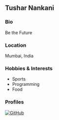 ## Tushar Nankani

### Bio

Be the Future

### Location

Mumbai, India

### Hobbies & Interests

- Sports
- Programming
- Food

### Profiles

[![GitHub][github-img]](https://github.com/tusharnankani)   

<!-- Don't edit the below 2 lines -->
[twitter-img]: https://i.imgur.com/wWzX9uB.png
[github-img]: https://i.imgur.com/9I6NRUm.png